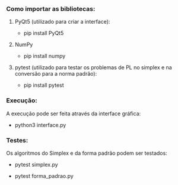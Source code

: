 ### Como importar as bibliotecas:

1. PyQt5 (utilizado para criar a interface):
   -  pip install PyQt5
    
2. NumPy
   -  pip install numpy

3. pytest (utilizado para testar os problemas de PL no simplex e na conversão para a norma padrão):
   -  pip install pytest

### Execução:

A execução pode ser feita através da interface gráfica:

   - python3 interface.py

### Testes:

Os algoritmos do Simplex e da forma padrão podem ser testados:

   - pytest simplex.py

   - pytest forma_padrao.py





